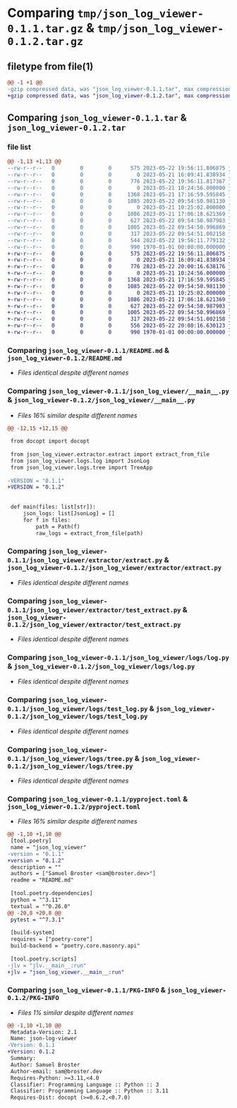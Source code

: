 # Comparing `tmp/json_log_viewer-0.1.1.tar.gz` & `tmp/json_log_viewer-0.1.2.tar.gz`

## filetype from file(1)

```diff
@@ -1 +1 @@
-gzip compressed data, was "json_log_viewer-0.1.1.tar", max compression
+gzip compressed data, was "json_log_viewer-0.1.2.tar", max compression
```

## Comparing `json_log_viewer-0.1.1.tar` & `json_log_viewer-0.1.2.tar`

### file list

```diff
@@ -1,13 +1,13 @@
--rw-r--r--   0        0        0      575 2023-05-22 19:56:11.806875 json_log_viewer-0.1.1/README.md
--rw-r--r--   0        0        0        0 2023-05-21 16:09:41.838934 json_log_viewer-0.1.1/json_log_viewer/__init__.py
--rw-r--r--   0        0        0      776 2023-05-22 19:56:11.817367 json_log_viewer-0.1.1/json_log_viewer/__main__.py
--rw-r--r--   0        0        0        0 2023-05-21 10:24:56.000000 json_log_viewer-0.1.1/json_log_viewer/extractor/__init__.py
--rw-r--r--   0        0        0     1368 2023-05-21 17:16:59.595845 json_log_viewer-0.1.1/json_log_viewer/extractor/extract.py
--rw-r--r--   0        0        0     1085 2023-05-22 09:54:50.981130 json_log_viewer-0.1.1/json_log_viewer/extractor/test_extract.py
--rw-r--r--   0        0        0        0 2023-05-21 10:25:02.000000 json_log_viewer-0.1.1/json_log_viewer/logs/__init__.py
--rw-r--r--   0        0        0     1086 2023-05-21 17:06:18.621369 json_log_viewer-0.1.1/json_log_viewer/logs/log.py
--rw-r--r--   0        0        0      627 2023-05-22 09:54:50.987903 json_log_viewer-0.1.1/json_log_viewer/logs/test_log.py
--rw-r--r--   0        0        0     1005 2023-05-22 09:54:50.996869 json_log_viewer-0.1.1/json_log_viewer/logs/tree.py
--rw-r--r--   0        0        0      317 2023-05-22 09:54:51.002158 json_log_viewer-0.1.1/json_log_viewer/test_version.py
--rw-r--r--   0        0        0      544 2023-05-22 19:56:11.779132 json_log_viewer-0.1.1/pyproject.toml
--rw-r--r--   0        0        0      990 1970-01-01 00:00:00.000000 json_log_viewer-0.1.1/PKG-INFO
+-rw-r--r--   0        0        0      575 2023-05-22 19:56:11.806875 json_log_viewer-0.1.2/README.md
+-rw-r--r--   0        0        0        0 2023-05-21 16:09:41.838934 json_log_viewer-0.1.2/json_log_viewer/__init__.py
+-rw-r--r--   0        0        0      776 2023-05-22 20:00:16.638176 json_log_viewer-0.1.2/json_log_viewer/__main__.py
+-rw-r--r--   0        0        0        0 2023-05-21 10:24:56.000000 json_log_viewer-0.1.2/json_log_viewer/extractor/__init__.py
+-rw-r--r--   0        0        0     1368 2023-05-21 17:16:59.595845 json_log_viewer-0.1.2/json_log_viewer/extractor/extract.py
+-rw-r--r--   0        0        0     1085 2023-05-22 09:54:50.981130 json_log_viewer-0.1.2/json_log_viewer/extractor/test_extract.py
+-rw-r--r--   0        0        0        0 2023-05-21 10:25:02.000000 json_log_viewer-0.1.2/json_log_viewer/logs/__init__.py
+-rw-r--r--   0        0        0     1086 2023-05-21 17:06:18.621369 json_log_viewer-0.1.2/json_log_viewer/logs/log.py
+-rw-r--r--   0        0        0      627 2023-05-22 09:54:50.987903 json_log_viewer-0.1.2/json_log_viewer/logs/test_log.py
+-rw-r--r--   0        0        0     1005 2023-05-22 09:54:50.996869 json_log_viewer-0.1.2/json_log_viewer/logs/tree.py
+-rw-r--r--   0        0        0      317 2023-05-22 09:54:51.002158 json_log_viewer-0.1.2/json_log_viewer/test_version.py
+-rw-r--r--   0        0        0      556 2023-05-22 20:00:16.630123 json_log_viewer-0.1.2/pyproject.toml
+-rw-r--r--   0        0        0      990 1970-01-01 00:00:00.000000 json_log_viewer-0.1.2/PKG-INFO
```

### Comparing `json_log_viewer-0.1.1/README.md` & `json_log_viewer-0.1.2/README.md`

 * *Files identical despite different names*

### Comparing `json_log_viewer-0.1.1/json_log_viewer/__main__.py` & `json_log_viewer-0.1.2/json_log_viewer/__main__.py`

 * *Files 16% similar despite different names*

```diff
@@ -12,15 +12,15 @@
 
 from docopt import docopt
 
 from json_log_viewer.extractor.extract import extract_from_file
 from json_log_viewer.logs.log import JsonLog
 from json_log_viewer.logs.tree import TreeApp
 
-VERSION = "0.1.1"
+VERSION = "0.1.2"
 
 
 def main(files: list[str]):
     json_logs: list[JsonLog] = []
     for f in files:
         path = Path(f)
         raw_logs = extract_from_file(path)
```

### Comparing `json_log_viewer-0.1.1/json_log_viewer/extractor/extract.py` & `json_log_viewer-0.1.2/json_log_viewer/extractor/extract.py`

 * *Files identical despite different names*

### Comparing `json_log_viewer-0.1.1/json_log_viewer/extractor/test_extract.py` & `json_log_viewer-0.1.2/json_log_viewer/extractor/test_extract.py`

 * *Files identical despite different names*

### Comparing `json_log_viewer-0.1.1/json_log_viewer/logs/log.py` & `json_log_viewer-0.1.2/json_log_viewer/logs/log.py`

 * *Files identical despite different names*

### Comparing `json_log_viewer-0.1.1/json_log_viewer/logs/test_log.py` & `json_log_viewer-0.1.2/json_log_viewer/logs/test_log.py`

 * *Files identical despite different names*

### Comparing `json_log_viewer-0.1.1/json_log_viewer/logs/tree.py` & `json_log_viewer-0.1.2/json_log_viewer/logs/tree.py`

 * *Files identical despite different names*

### Comparing `json_log_viewer-0.1.1/pyproject.toml` & `json_log_viewer-0.1.2/pyproject.toml`

 * *Files 16% similar despite different names*

```diff
@@ -1,10 +1,10 @@
 [tool.poetry]
 name = "json_log_viewer"
-version = "0.1.1"
+version = "0.1.2"
 description = ""
 authors = ["Samuel Broster <sam@broster.dev>"]
 readme = "README.md"
 
 [tool.poetry.dependencies]
 python = "^3.11"
 textual = "^0.26.0"
@@ -20,8 +20,8 @@
 pytest = "^7.3.1"
 
 [build-system]
 requires = ["poetry-core"]
 build-backend = "poetry.core.masonry.api"
 
 [tool.poetry.scripts]
-jlv = "jlv.__main__:run"
+jlv = "json_log_viewer.__main__:run"
```

### Comparing `json_log_viewer-0.1.1/PKG-INFO` & `json_log_viewer-0.1.2/PKG-INFO`

 * *Files 1% similar despite different names*

```diff
@@ -1,10 +1,10 @@
 Metadata-Version: 2.1
 Name: json-log-viewer
-Version: 0.1.1
+Version: 0.1.2
 Summary: 
 Author: Samuel Broster
 Author-email: sam@broster.dev
 Requires-Python: >=3.11,<4.0
 Classifier: Programming Language :: Python :: 3
 Classifier: Programming Language :: Python :: 3.11
 Requires-Dist: docopt (>=0.6.2,<0.7.0)
```

